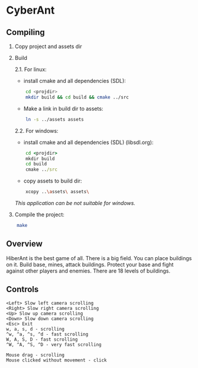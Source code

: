 # CyberAnt

## Compiling
1. Copy project and assets dir
2. Build

	2.1. For linux:
	- install cmake and all dependencies (SDL):
	```sh
		cd <projdir>
		mkdir build && cd build && cmake ../src
	```
	- Make a link in build dir to assets:
	```sh
		ln -s ../assets assets
	```
	2.2. For windows:
	- install cmake and all dependencies (SDL) (libsdl.org):
	```bat
		cd <projdir>
		mkdir build
		cd build
		cmake ../src
	```
	- copy assets to build dir:
	```sh
		xcopy ..\assets\ assets\
	```
	*This application can be not suitable for windows.*
3. Compile the project:
```sh
	make
```

## Overview
HiberAnt is the best game of all.
There is a big field. You can place buildings on it. Build base, mines, attack buildings. Protect your base and fight against other players and enemies.
There are 18 levels of buildings.

## Controls
	<Left> Slow left camera scrolling
	<Right> Slow right camera scrolling
	<Up> Slow up camera scrolling
	<Down> Slow down camera scrolling
	<Esc> Exit
	w, a, s, d - scrolling
	^w, ^a, ^s, ^d - fast scrolling
	W, A, S, D - fast scrolling
	^W, ^A, ^S, ^D - very fast scrolling

	Mouse drag - scrolling
	Mouse clicked without movement - click
